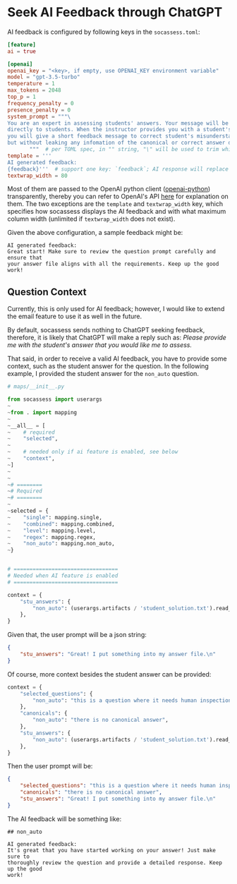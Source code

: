 # Seek AI Feedback through ChatGPT

AI feedback is configured by following keys in the `socassess.toml`:

```toml
[feature]
ai = true

[openai]
openai_key = "<key>, if empty, use OPENAI_KEY environment variable"
model = "gpt-3.5-turbo"
temperature = 1
max_tokens = 2048
top_p = 1
frequency_penalty = 0
presence_penalty = 0
system_prompt = """\
You are an expert in assessing students' answers. Your message will be sent \
directly to students. When the instructor provides you with a student's answer, \
you will give a short feedback message to correct student's misunderstanding, \
but without leaking any infomation of the canonical or correct answer directly. \
       """  # per TOML spec, in "" string, "\" will be used to trim whitespaces and newlines
template = '''
AI generated feedback:
{feedback}'''  # support one key: `feedback`; AI response will replace {feedback}
textwrap_width = 80
```

Most of them are passed to the OpenAI python client
([openai-python](<https://github.com/openai/openai-python>)) transparently,
thereby you can refer to OpenAI's API
[here](<https://platform.openai.com/docs/api-reference/chat/create>) for
explanation on them. The two exceptions are the `template` and `textwrap_width`
key, which specifies how socassess displays the AI feedback and with what
maximum column width (unlimited if `textwrap_width` does not exist).

Given the above configuration, a sample feedback might be:

```
AI generated feedback:
Great start! Make sure to review the question prompt carefully and ensure that
your answer file aligns with all the requirements. Keep up the good work!
```

## Question Context

<div class="warning">

Currently, this is only used for AI feedback; however, I would like to extend
the email feature to use it as well in the future.

</div>

By default, socassess sends nothing to ChatGPT seeking feedback, therefore, it
is likely that ChatGPT will make a reply such as: *Please provide me with the
student's answer that you would like me to assess.*

That said, in order to receive a valid AI feedback, you have to provide some
context, such as the student answer for the question. In the following example,
I provided the student answer for the `non_auto` question.

```python
# maps/__init__.py

from socassess import userargs
~
~from . import mapping
~
~__all__ = [
~    # required
~    "selected",
~
~    # needed only if ai feature is enabled, see below
~    "context",
~]
~
~
~# ========
~# Required
~# ========
~
~selected = {
~    "single": mapping.single,
~    "combined": mapping.combined,
~    "level": mapping.level,
~    "regex": mapping.regex,
~    "non_auto": mapping.non_auto,
~}


# =================================
# Needed when AI feature is enabled
# =================================

context = {
    "stu_answers": {
        "non_auto": (userargs.artifacts / 'student_solution.txt').read_text()
    },
}
```

Given that, the user prompt will be a json string:

```json
{
    "stu_answers": "Great! I put something into my answer file.\n"
}
```

Of course, more context besides the student answer can be provided:

```python
context = {
    "selected_questions": {
        "non_auto": "this is a question where it needs human inspection",
    },
    "canonicals": {
        "non_auto": "there is no canonical answer",
    },
    "stu_answers": {
        "non_auto": (userargs.artifacts / 'student_solution.txt').read_text()
    },
}
```

Then the user prompt will be:

```json
{
    "selected_questions": "this is a question where it needs human inspection",
    "canonicals": "there is no canonical answer",
    "stu_answers": "Great! I put something into my answer file.\n"
}
```

The AI feedback will be something like:

```
## non_auto

AI generated feedback:
It's great that you have started working on your answer! Just make sure to
thoroughly review the question and provide a detailed response. Keep up the good
work!
```
